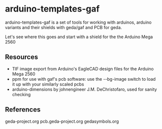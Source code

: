 arduino-templates-gaf
=====================
arduino-templates-gaf is a set of tools for working with arduinos, arduino variants and their shields with geda/gaf and PCB for geda.  

Let's see where this goes and start with a shield for the the Arduino Mega 2560 

Resources 
---------
* TIF image export from Arduino's EagleCAD design files for the Arduino Mega 2560 
* ppm for use with gaf's pcb software:  use the --bg-image switch to load it up
with your similarly scaled pcbs
* arduino-dimensions by johnengineer J.M. DeChristofaro, used for sanity
checking

References
----------
geda-project.org
pcb.geda-project.org
gedasymbols.org

